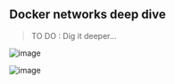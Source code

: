 ## Docker networks deep dive

> TO DO : Dig it deeper...

![image](https://user-images.githubusercontent.com/13016162/62511492-9ee18980-b831-11e9-97ed-4792d4df158f.png)

![image](https://user-images.githubusercontent.com/13016162/62511501-b587e080-b831-11e9-8bd9-d902bf1cf496.png)
